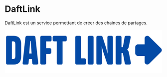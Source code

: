 # DaftLink

DaftLink est un service permettant de créer des chaines de partages.

![Logo DaftLink horizontal](./logo_org_DAFT_LINK.png)